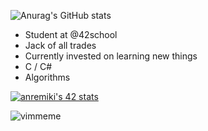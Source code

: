 ![Anurag's GitHub stats](https://github-readme-stats.vercel.app/api?username=junya42&show_icons=true&theme=radical)

- Student at @42school
- Jack of all trades
- Currently invested on learning new things
- C / C#
- Algorithms

[![anremiki's 42 stats](https://badge42.vercel.app/api/v2/stats/cl180lomu006009mcp03u1zev?cursusId=21)](https://github.com/JaeSeoKim/badge42)

![vimmeme](https://user-images.githubusercontent.com/59654989/160253790-9d28e31d-fc58-4b6b-9887-40c5de2107cf.jpg)
